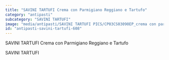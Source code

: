 ```yaml
---
title: "SAVINI TARTUFI Crema con Parmigiano Reggiano e Tartufo"
category: "antipasti"
subcategory: "SAVINI TARTUFI"
image: "media/antipasti/SAVINI TARTUFI PICS/CP03CS03090EP_crema con parmigiano reggiano e tartufo.jpg"
id: "antipasti-savini-tartufi-608"
---
```


SAVINI TARTUFI Crema con Parmigiano Reggiano e Tartufo

SAVINI TARTUFI

